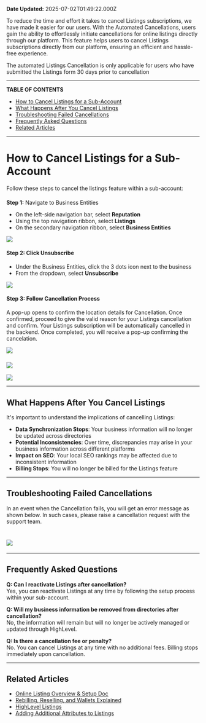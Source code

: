 **Date Updated:** 2025-07-02T01:49:22.000Z

To reduce the time and effort it takes to cancel Listings subscriptions, we have made it easier for our users. With the Automated Cancellations, users gain the ability to effortlessly initiate cancellations for online listings directly through our platform. This feature helps users to cancel Listings subscriptions directly from our platform, ensuring an efficient and hassle-free experience.  
  
The automated Listings Cancellation is only applicable for users who have submitted the Listings form 30 days prior to cancellation

---

**TABLE OF CONTENTS**

* [How to Cancel Listings for a Sub-Account](#How-to-Cancel-Listings-for-a-Sub-Account)
* [What Happens After You Cancel Listings](#What-Happens-After-You-Cancel-Listings)
* [Troubleshooting Failed Cancellations](#Troubleshooting-Failed-Cancellations)
* [Frequently Asked Questions](#Frequently-Asked-Questions)
* [Related Articles](#Related-Articles)

---

# **How to Cancel Listings for a Sub-Account**

Follow these steps to cancel the listings feature within a sub-account:

####   

####   
**Step 1:** Navigate to Business Entities

  
* On the left-side navigation bar, select **Reputation**
* Using the top navigation ribbon, select **Listings**
* On the secondary navigation ribbon, select **Business Entities**

**![](https://s3.amazonaws.com/cdn.freshdesk.com/data/helpdesk/attachments/production/155049180572/original/ZNke5QuE1UIB4ZZOXjz8EVXyNIRfQtzbIg.png?1751392171)**
  
  
#### **Step 2:** Click Unsubscribe

  
* Under the Business Entities, click the 3 dots icon next to the business
* From the dropdown, select **Unsubscribe**

**![](https://s3.amazonaws.com/cdn.freshdesk.com/data/helpdesk/attachments/production/155049180620/original/0hj0TvaoMgk343ykTMRRfCQDatImX_T9zw.png?1751392259)**
  
  
#### **Step 3:** Follow Cancellation Process

  
A pop-up opens to confirm the location details for Cancellation. Once confirmed, proceed to give the valid reason for your Listings cancellation and confirm. Your Listings subscription will be automatically cancelled in the backend. Once completed, you will receive a pop-up confirming the cancelation.

  
![](https://s3.amazonaws.com/cdn.freshdesk.com/data/helpdesk/attachments/production/155049180732/original/ARxU4ZIhNjyEfezLpyhqkYFPXKi96t3ofg.png?1751392472)

### ![](https://s3.amazonaws.com/cdn.freshdesk.com/data/helpdesk/attachments/production/155049185161/original/EwPStg5fJW2uIUUknjhSvCIIhw6L_fziPw.png?1751401097)

![](https://s3.amazonaws.com/cdn.freshdesk.com/data/helpdesk/attachments/production/155049180791/original/P6F0uxXDwhadAmA_6D8CfBaNbw9L9o_htA.png?1751392588)

---

## **What Happens After You Cancel Listings**

  
It's important to understand the implications of cancelling Listings:  
  
* **Data Synchronization Stops**: Your business information will no longer be updated across directories
* **Potential Inconsistencies**: Over time, discrepancies may arise in your business information across different platforms
* **Impact on SEO**: Your local SEO rankings may be affected due to inconsistent information
* **Billing Stops**: You will no longer be billed for the Listings feature

---

## **Troubleshooting Failed Cancellations**

  
In an event when the Cancellation fails, you will get an error message as shown below. In such cases, please raise a cancellation request with the support team.

  
# ![](https://s3.amazonaws.com/cdn.freshdesk.com/data/helpdesk/attachments/production/155019162268/original/4xLwmuxnvEI0nS-gbXrmLXbAewMMFksIIA.png?1706682472)

---

## **Frequently Asked Questions**

  
**Q: Can I reactivate Listings after cancellation?**  
Yes, you can reactivate Listings at any time by following the setup process within your sub-account.  
  
**Q: Will my business information be removed from directories after cancellation?**  
No, the information will remain but will no longer be actively managed or updated through HighLevel.

  
**Q: Is there a cancellation fee or penalty?**  
 No. You can cancel Listings at any time with no additional fees. Billing stops immediately upon cancellation.

---

## **Related Articles**

  
* [Online Listing Overview & Setup Doc](https://help.gohighlevel.com/en/support/solutions/articles/48001196389)
* [Rebilling, Reselling, and Wallets Explained](https://help.gohighlevel.com/en/support/solutions/articles/155000002095)
* [HighLevel Listings](https://help.gohighlevel.com/en/support/solutions/articles/48000984066)
* [Adding Additional Attributes to Listings](https://help.gohighlevel.com/en/support/solutions/articles/155000003529)

###   